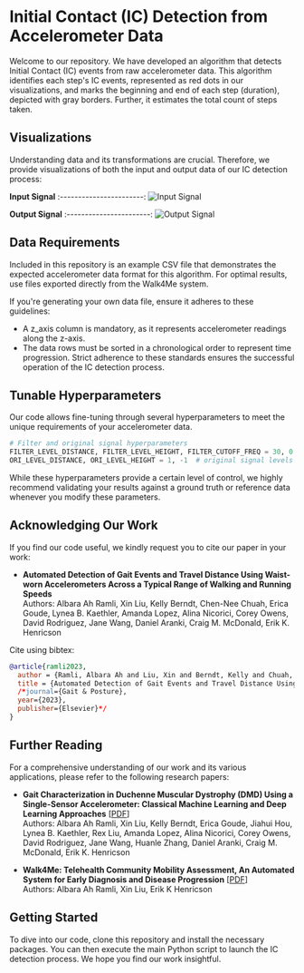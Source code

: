 # Initial Contact (IC) Detection from Accelerometer Data

Welcome to our repository. We have developed an algorithm that detects Initial Contact (IC) events from raw accelerometer data. This algorithm identifies each step's IC events, represented as red dots in our visualizations, and marks the beginning and end of each step (duration), depicted with gray borders. Further, it estimates the total count of steps taken. 

## Visualizations

Understanding data and its transformations are crucial. Therefore, we provide visualizations of both the input and output data of our IC detection process:

**Input Signal**
:-----------------------:
![Input Signal](https://albara.ramli.net/download/xin.liu/dmd/ic/in.png)

**Output Signal**
:-----------------------:
![Output Signal](https://albara.ramli.net/download/xin.liu/dmd/ic/out.png)

## Data Requirements

Included in this repository is an example CSV file that demonstrates the expected accelerometer data format for this algorithm. For optimal results, use files exported directly from the Walk4Me system.

If you're generating your own data file, ensure it adheres to these guidelines:
- A z_axis column is mandatory, as it represents accelerometer readings along the z-axis.
- The data rows must be sorted in a chronological order to represent time progression.
Strict adherence to these standards ensures the successful operation of the IC detection process.

## Tunable Hyperparameters

Our code allows fine-tuning through several hyperparameters to meet the unique requirements of your accelerometer data. 

```python
# Filter and original signal hyperparameters
FILTER_LEVEL_DISTANCE, FILTER_LEVEL_HEIGHT, FILTER_CUTOFF_FREQ = 30, 0.008, 0.029  # filter levels and cutoff frequency
ORI_LEVEL_DISTANCE, ORI_LEVEL_HEIGHT = 1, -1  # original signal levels for distance and height
```

While these hyperparameters provide a certain level of control, we highly recommend validating your results against a ground truth or reference data whenever you modify these parameters.

## Acknowledging Our Work

If you find our code useful, we kindly request you to cite our paper in your work:

- **Automated Detection of Gait Events and Travel Distance Using Waist-worn Accelerometers Across a Typical Range of Walking and Running Speeds**\
Authors: Albara Ah Ramli, Xin Liu, Kelly Berndt, Chen-Nee Chuah, Erica Goude, Lynea B. Kaethler, Amanda Lopez, Alina Nicorici, Corey Owens, David Rodriguez, Jane Wang, Daniel Aranki, Craig M. McDonald, Erik K. Henricson

Cite using bibtex:
```bibtex
@article{ramli2023,
  author = {Ramli, Albara Ah and Liu, Xin and Berndt, Kelly and Chuah, Chen-Nee and Goude, Erica and Kaethler, Lynea B. and Lopez, Amanda and Nicorici, Alina and Owens, Corey and Rodriguez, David and Wang, Jane and Aranki, Daniel and McDonald, Craig M. and Henricson, Erik K.},
  title = {Automated Detection of Gait Events and Travel Distance Using Waist-worn Accelerometers Across a Typical Range of Walking and Running Speeds},
  /*journal={Gait & Posture},
  year={2023},
  publisher={Elsevier}*/
}
```

## Further Reading

For a comprehensive understanding of our work and its various applications, please refer to the following research papers:

- **Gait Characterization in Duchenne Muscular Dystrophy (DMD) Using a Single-Sensor Accelerometer: Classical Machine Learning and Deep Learning Approaches** [[PDF](https://arxiv.org/abs/2105.06295)]\
Authors: Albara Ah Ramli, Xin Liu, Kelly Berndt, Erica Goude, Jiahui Hou, Lynea B. Kaethler, Rex Liu, Amanda Lopez, Alina Nicorici, Corey Owens, David Rodriguez, Jane Wang, Huanle Zhang, Daniel Aranki, Craig M. McDonald, Erik K. Henricson

- **Walk4Me: Telehealth Community Mobility Assessment, An Automated System for Early Diagnosis and Disease Progression** [[PDF](https://arxiv.org/abs/2305.05543)]\
Authors: Albara Ah Ramli, Xin Liu, Erik K Henricson

## Getting Started

To dive into our code, clone this repository and install the necessary packages. You can then execute the main Python script to launch the IC detection process. We hope you find our work insightful.
